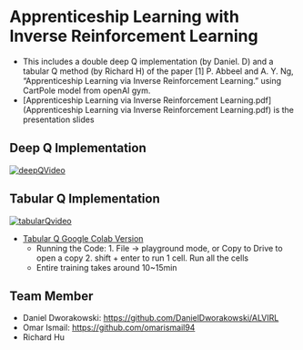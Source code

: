 # Apprenticeship Learning with Inverse Reinforcement Learning

- This includes a double deep Q implementation (by Daniel. D) and a tabular Q method (by Richard H) of the paper [1] P. Abbeel and A. Y. Ng, “Apprenticeship Learning via Inverse Reinforcement Learning.” using CartPole model from openAI gym.
- [Apprenticeship Learning via Inverse Reinforcement Learning.pdf](Apprenticeship Learning via Inverse Reinforcement Learning.pdf) is the presentation slides

## Deep Q Implementation

[![deepQVideo](http://img.youtube.com/vi/COAyi4-VlEw/0.jpg)](https://www.youtube.com/watch?v=COAyi4-VlEw)

## Tabular Q Implementation

[![tabularQvideo](http://img.youtube.com/vi/Wd1xfNNo9kc/0.jpg)](https://www.youtube.com/watch?v=Wd1xfNNo9kc)

- [Tabular Q Google Colab Version](https://colab.research.google.com/drive/1Tmc5fPHP9J0s-vQukLDzRywe47BNni37#scrollTo=bzxZCx5VD3xn)
  - Running the Code: 
        1. File → playground mode, or  Copy to Drive to open a copy
        2. shift + enter to run 1 cell. Run all the cells
  -  Entire training takes around 10~15min

## Team Member

- Daniel Dworakowski: https://github.com/DanielDworakowski/ALVIRL
- Omar Ismail: https://github.com/omarismail94
- Richard Hu

